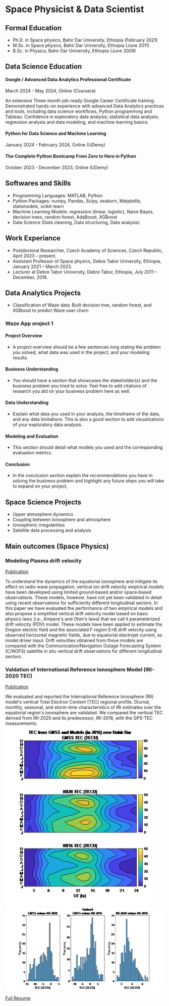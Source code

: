 # Space Physicist & Data Scientist

## Formal Education

- Ph.D. in Space physics, Bahir Dar University, Ethiopia (February 2021)
- M.Sc. in Space physics, Bahir Dar University, Ethiopia (June 2011)
- B.Sc. in Physics, Bahir Dar University, Ethiopia (June 2009)


## Data Science Education
#### Google / Advanced Data Analytics Professional Certificate
March  2024 - May 2024,  Online (Coursera)

An extensive Three-month job-ready Google Career Certificate training. Demonstrated hands-on experience with advanced Data Analytics practices and tools, including data science workflows, Python programming and Tableau. Confidence in exploratory data analysis; statistical data analysis; regression analysis and data modeling, and machine learning basics.
#### Python for Data Science and Machine Learning
January  2024 - February 2024,  Online (UDemy)
#### The Complete Python Bootcamp From Zero to Hero in Python
October  2023 - December 2023,  Online (UDemy)

## Softwares and Skills
- Programming Languages: MATLAB, Python
- Python Packages: numpy, Pandas, Scipy, seaborn, Matplotlib, statsmodels, scikit-learn
- Machine Learning Models: regression (linear, logistic), Naive Bayes, decision trees, random forest, AdaBoost, XGBoost
- Data Science (Data cleaning, Data structuring, Data analysis)

## Work Experiance
- Postdoctoral Researcher, Czech Academy of Sciences, Czech Republic, April 2023 – present.
- Assistant Professor of Space physics, Debre Tabor University, Ethiopia, January 2021 – March 2023.
- Lecturer at Debre Tabor University, Debre Tabor, Ethiopia, July 2011 – December, 2016.

## Data Analytics Projects
- Classification of Waze data: Built decision tree, random forest, and XGBoost to predict Waze user churn

### Waze App oroject 1

#### Project Overview
- A project overview should be a few sentences long stating the problem you solved, what data was used in the project, and your modeling results. 
#### Business Understanding 
- You should have a section that showcases the stakeholder(s) and the business problem you tried to solve. Feel free to add citations of research you did on your business problem here as well. 
#### Data Understanding 
- Explain what data you used in your analysis, the timeframe of the data, and any data limitations. This is also a good section to add visualizations of your exploratory data analysis. 
#### Modeling and Evaluation 
- This section should detail what models you used and the corresponding evaluation metrics. 
#### Conclusion
- In the conclusion section explain the recommendations you have in solving the business problem and highlight any future steps you will take to expand on your project, 

## Space Science Projects
- Upper atmosphere dynamics
- Coupling between Ionosphere and atmosphere
- Ionospheric irregularities
- Satellite data processing and analysis

## Main outcomes (Space Physics)
### Modeling Plasma drift velocity
[Publication](https://agupubs.onlinelibrary.wiley.com/doi/epdf/10.1029/2019RS006800)

To understand the dynamics of the equatorial ionosphere and mitigate its effect on radio wave propagation, vertical ion drift velocity empirical models have been developed using limited ground‐based and/or space‐based observations. These models, however, have not yet been validated in detail using recent observations for sufficiently different longitudinal sectors. In this paper we have evaluated the performance of two empirical models and also propose a simplified vertical drift velocity model based on basic physics laws (i.e., Ampere's and Ohm's laws) that we call it parameterized drift velocity (PDV) model. These models have been applied to estimate the Eregion electric field and the associated F region E×B drift velocity using observed horizontal magnetic fields, due to equatorial electrojet current, as model driver input. Drift velocities obtained from these models are compared with the Communication/Navigation Outage Forecasting System (C/NOFS) satellite in situ vertical drift observations for different longitudinal sectors.

 

### Valdation of International Reference Ionosphere Model (IRI-2020 TEC)
[Publication](https://www.sciencedirect.com/science/article/pii/S0273117723007913)

We evaluated and reported the International Reference Ionosphere (IRI) model's vertical Total Electron Content (TEC) regional profile. Diurnal, monthly, seasonal, and storm-time characteristics of IRI estimates over the equatorial region's ionosphere are validated. We compared the vertical TEC derived from IRI-2020 and its predecessor, IRI-2016, with the GPS-TEC measurements.
![IRI-2020 TEC](Contour.png) ![IRI-2020 TEC](Histogram.png)

<a href="https://github.com/Habtamu-Alemu/Portfolio/Resume_2023.pdf" target="_blank">Full Resume</a>
